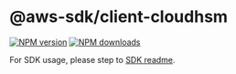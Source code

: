 # @aws-sdk/client-cloudhsm

[![NPM version](https://img.shields.io/npm/v/@aws-sdk/client-cloudhsm/beta.svg)](https://www.npmjs.com/package/@aws-sdk/client-cloudhsm)
[![NPM downloads](https://img.shields.io/npm/dm/@aws-sdk/client-cloudhsm.svg)](https://www.npmjs.com/package/@aws-sdk/client-cloudhsm)

For SDK usage, please step to [SDK readme](https://github.com/aws/aws-sdk-js-v3).
